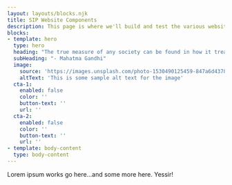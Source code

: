 ```yaml
---
layout: layouts/blocks.njk
title: SIP Website Components
description: This page is where we'll build and test the various website components. It will deleted in production.
blocks:
- template: hero
  type: hero
  heading: "The true measure of any society can be found in how it treats its most vulnerable members."
  subHeading: "- Mahatma Gandhi"
  image:
    source: 'https://images.unsplash.com/photo-1530490125459-847a6d437825?ixid=MnwxMjA3fDB8MHxwaG90by1wYWdlfHx8fGVufDB8fHx8&ixlib=rb-1.2.1&auto=format&fit=crop&w=1363&q=80'
    altText: 'This is some sample alt text for the image'
  cta-1:
    enabled: false
    color: ''
    button-text: ''
    url: ''
  cta-2:
    enabled: false
    color: ''
    button-text: ''
    url: ''
- template: body-content
  type: body-content
---
```


Lorem ipsum works go here...and some more here. Yessir!
